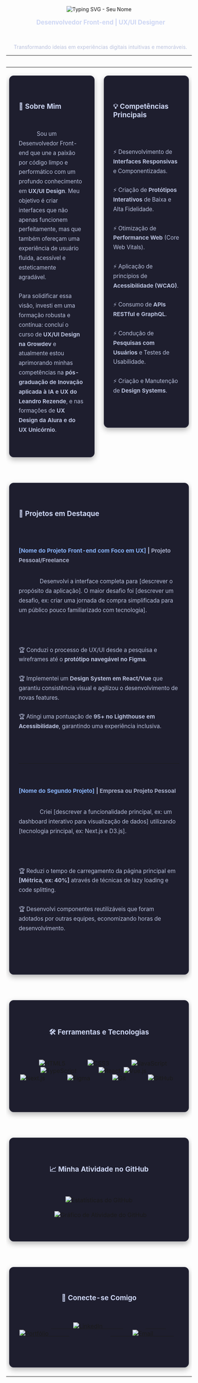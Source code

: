 <div align="center">
  <img src="https://readme-typing-svg.demolab.com?font=Fira+Code&weight=700&size=45&duration=3000&pause=1000&color=89B4FA&center=true&vCenter=true&width=550&lines=[SEU NOME AQUI]" alt="Typing SVG - Seu Nome" />
  <p style="font-size: 1.2em; color: #cdd6f4;">
    <strong>Desenvolvedor Front-end | UX/UI Designer</strong>
  </p>
  <p style="color: #bac2de;">
    Transformando ideias em experiências digitais intuitivas e memoráveis.
  </p>
</div>

---

<table width="100%" cellspacing="0" cellpadding="0" style="border-collapse: collapse; margin: 0; padding: 0;">
  <tbody>
    <tr>
      <td width="50%" valign="top" style="padding-right: 12.5px;">
        <div style="background-color: #1e1e2e; padding: 25px; border-radius: 12px; box-shadow: 0 6px 15px rgba(0, 0, 0, 0.3); border: 1px solid #313244; height: 100%;">
          <h3 style="color: #cdd6f4; margin-bottom: 15px;">👋 Sobre Mim</h3>
          <p style="color: #bac2de; line-height: 1.7; font-size: 0.95em;">
            Sou um Desenvolvedor Front-end que une a paixão por código limpo e performático com um profundo conhecimento em <strong>UX/UI Design</strong>. Meu objetivo é criar interfaces que não apenas funcionem perfeitamente, mas que também ofereçam uma experiência de usuário fluida, acessível e esteticamente agradável.
            <br><br>
            Para solidificar essa visão, investi em uma formação robusta e contínua: concluí o curso de <strong>UX/UI Design na Growdev</strong> e atualmente estou aprimorando minhas competências na <strong>pós-graduação de Inovação aplicada à IA e UX do Leandro Rezende</strong>, e nas formações de <strong>UX Design da Alura e do UX Unicórnio</strong>.
          </p>
        </div>
      </td>
      <td width="50%" valign="top" style="padding-left: 12.5px;">
        <div style="background-color: #1e1e2e; padding: 25px; border-radius: 12px; box-shadow: 0 6px 15px rgba(0, 0, 0, 0.3); border: 1px solid #313244; height: 100%;">
          <h3 style="color: #cdd6f4; margin-bottom: 15px;">💡 Competências Principais</h3>
          <ul style="color: #bac2de; list-style-type: none; padding-left: 0; line-height: 1.7; font-size: 0.95em;">
            <li>⚡ Desenvolvimento de <strong>Interfaces Responsivas</strong> e Componentizadas.</li>
            <li>⚡ Criação de <strong>Protótipos Interativos</strong> de Baixa e Alta Fidelidade.</li>
            <li>⚡ Otimização de <strong>Performance Web</strong> (Core Web Vitals).</li>
            <li>⚡ Aplicação de princípios de <strong>Acessibilidade (WCAG)</strong>.</li>
            <li>⚡ Consumo de <strong>APIs RESTful e GraphQL</strong>.</li>
            <li>⚡ Condução de <strong>Pesquisas com Usuários</strong> e Testes de Usabilidade.</li>
            <li>⚡ Criação e Manutenção de <strong>Design Systems</strong>.</li>
          </ul>
        </div>
      </td>
    </tr>
    <tr>
      <td colspan="2" style="padding-top: 25px;">
        <div style="background-color: #1e1e2e; padding: 25px; border-radius: 12px; box-shadow: 0 6px 15px rgba(0, 0, 0, 0.3); border: 1px solid #313244;">
          <h3 style="color: #cdd6f4; margin-bottom: 15px;">🚀 Projetos em Destaque</h3>
          <div style="color: #bac2de; line-height: 1.7; font-size: 0.95em;">
            <p><strong><a href="[LINK DO PROJETO]" style="color: #89b4fa; text-decoration: none;">[Nome do Projeto Front-end com Foco em UX]</a> | <span style="color: #a6adc8;">Projeto Pessoal/Freelance</span></strong></p>
            <p style="margin-top: -10px;">
              Desenvolvi a interface completa para [descrever o propósito da aplicação]. O maior desafio foi [descrever um desafio, ex: criar uma jornada de compra simplificada para um público pouco familiarizado com tecnologia].
            </p>
            <ul style="list-style-type: none; padding-left: 0;">
              <li>🏆 Conduzi o processo de UX/UI desde a pesquisa e wireframes até o <strong>protótipo navegável no Figma</strong>.</li>
              <li>🏆 Implementei um <strong>Design System em React/Vue</strong> que garantiu consistência visual e agilizou o desenvolvimento de novas features.</li>
              <li>🏆 Atingi uma pontuação de <strong>95+ no Lighthouse em Acessibilidade</strong>, garantindo uma experiência inclusiva.</li>
            </ul>
            <hr style="border-color: #313244; margin: 20px 0;">
            <p><strong><a href="[LINK DO PROJETO]" style="color: #89b4fa; text-decoration: none;">[Nome do Segundo Projeto]</a> | <span style="color: #a6adc8;">Empresa ou Projeto Pessoal</span></strong></p>
            <p style="margin-top: -10px;">
              Criei [descrever a funcionalidade principal, ex: um dashboard interativo para visualização de dados] utilizando [tecnologia principal, ex: Next.js e D3.js].
            </p>
            <ul style="list-style-type: none; padding-left: 0;">
              <li>🏆 Reduzi o tempo de carregamento da página principal em <strong>[Métrica, ex: 40%]</strong> através de técnicas de lazy loading e code splitting.</li>
              <li>🏆 Desenvolvi componentes reutilizáveis que foram adotados por outras equipes, economizando horas de desenvolvimento.</li>
            </ul>
          </div>
        </div>
      </td>
    </tr>
    <tr>
      <td colspan="2" style="padding-top: 25px;">
        <div style="background-color: #1e1e2e; padding: 25px; border-radius: 12px; box-shadow: 0 6px 15px rgba(0, 0, 0, 0.3); border: 1px solid #313244;">
          <h3 style="color: #cdd6f4; text-align: center; margin-bottom: 20px;">🛠️ Ferramentas e Tecnologias</h3>
          <p align="center">
            <img src="https://img.shields.io/badge/HTML5-E34F26?style=for-the-badge&logo=html5&logoColor=white" alt="HTML5">&nbsp;
            <img src="https://img.shields.io/badge/CSS3-1572B6?style=for-the-badge&logo=css3&logoColor=white" alt="CSS3">&nbsp;
            <img src="https://img.shields.io/badge/JavaScript-F7DF1E?style=for-the-badge&logo=javascript&logoColor=black" alt="JavaScript">&nbsp;
            <img src="https://img.shields.io/badge/TypeScript-3178C6?style=for-the-badge&logo=typescript&logoColor=white" alt="TypeScript">&nbsp;
            <img src="https://img.shields.io/badge/React-20232A?style=for-the-badge&logo=react&logoColor=61DAFB" alt="React">&nbsp;
            <img src="https://img.shields.io/badge/Vue.js-35495E?style=for-the-badge&logo=vuedotjs&logoColor=4FC08D" alt="Vue.js">&nbsp;
            <img src="https://img.shields.io/badge/Next.js-000000?style=for-the-badge&logo=nextdotjs&logoColor=white" alt="Next.js">&nbsp;
            <img src="https://img.shields.io/badge/Figma-F24E1E?style=for-the-badge&logo=figma&logoColor=white" alt="Figma">&nbsp;
            <img src="https://img.shields.io/badge/Git-F05032?style=for-the-badge&logo=git&logoColor=white" alt="Git">&nbsp;
            <img src="https://img.shields.io/badge/GitHub-181717?style=for-the-badge&logo=github&logoColor=white" alt="GitHub">&nbsp;
          </p>
        </div>
      </td>
    </tr>
    <tr>
      <td colspan="2" style="padding-top: 25px;">
        <div style="background-color: #1e1e2e; padding: 25px; border-radius: 12px; box-shadow: 0 6px 15px rgba(0, 0, 0, 0.3); border: 1px solid #313244;">
          <h3 style="color: #cdd6f4; text-align: center; margin-bottom: 15px;">📈 Minha Atividade no GitHub</h3>
          <p align="center" style="margin-top: 20px;">
            <img src="https://github-readme-stats.vercel.app/api?username=SEU-USUARIO-AQUI&show_icons=true&theme=catppuccin_mocha&include_all_commits=true&count_private=true&card_width=490&hide_border=true&title_color=89b4fa&icon_color=cdd6f4&text_color=bac2de&bg_color=1e1e2e" alt="Estatísticas do GitHub">
            <br><br>
            <img src="https://github-readme-activity-graph.vercel.app/graph?username=SEU-USUARIO-AQUI&bg_color=1e1e2e&color=cdd6f4&line=89b4fa&point=89b4fa&area=true&hide_border=true" alt="Gráfico de Atividade do GitHub" />
          </p>
        </div>
      </td>
    </tr>
    <tr>
      <td colspan="2" style="padding-top: 25px;">
        <div style="background-color: #1e1e2e; padding: 25px; border-radius: 12px; box-shadow: 0 6px 15px rgba(0, 0, 0, 0.3); border: 1px solid #313244;">
          <h3 style="color: #cdd6f4; text-align: center; margin-bottom: 15px;">🔗 Conecte-se Comigo</h3>
          <p align="center" style="margin-top: 20px;">
            <a href="https://linkedin.com/in/SEU-USUARIO-LINKEDIN" target="_blank">
              <img src="https://img.shields.io/badge/LinkedIn-0A66C2?style=for-the-badge&logo=linkedin&logoColor=white" alt="LinkedIn">
            </a>
            &nbsp;
             <a href="[LINK-DO-SEU-PORTFOLIO]" target="_blank">
              <img src="https://img.shields.io/badge/Portfólio-89B4FA?style=for-the-badge&logo=firefox&logoColor=white" alt="Portfólio">
            </a>
            &nbsp;
            <a href="mailto:[SEU-EMAIL]">
              <img src="https://img.shields.io/badge/Email-D14836?style=for-the-badge&logo=gmail&logoColor=white" alt="Email">
            </a>
          </p>
        </div>
      </td>
    </tr>
  </tbody>
</table>
